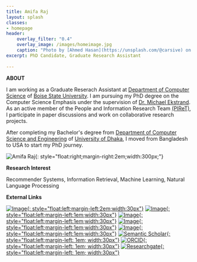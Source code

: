 ```yaml
---
title: Amifa Raj
layout: splash
classes:
- homepage
header:
    overlay_filter: "0.4"
    overlay_image: /images/homeimage.jpg
    caption: "Photo by [Ahmed Hasan](https://unsplash.com/@carsive) on [Unsplash](https://unsplash.com/s/photos/bangladesh?utm_source=unsplash&amp;utm_medium=referral&amp;utm_content=creditCopyText)"
excerpt: PhD Candidate, Graduate Research Assistant
    
---
```


**ABOUT**

I am working as a Graduate Reserach Assistant at [Department of Computer Science](https://www.boisestate.edu/coen-cs/) of [Boise State University](https://www.boisestate.edu/). I am pursuing my PhD degree on the Computer Science Emphasis under the supervision of [Dr. Michael Ekstrand](https://md.ekstrandom.net/). As an active member of the People and Information Research Team [(PIReT)](http://piret.info/), I participate in paper discussions and work on collaborative research projects.

After completing my Bachelor's degree from [Department of Computer Science and Engineering](http://www.cse.du.ac.bd/) of [University of Dhaka](https://www.du.ac.bd/), I moved from Bangladesh to USA to start my PhD journey.

![Amifa Raj](/images/headshot.jpg){: style="float:right;margin-right:2em;width:300px;"}

**Research Interest**

Recommender Systems, Information Retrieval, Machine Learning, Natural Language Processing

**External Links**

[![Image](/images/twitter.png){: style="float:left;margin-left:2em;width:30px"}](https://twitter.com/rajamifa)
[![Image](/images/linked.png){: style="float:left;margin-left:1em;width:30px"}](https://www.linkedin.com/in/amifa-raj-a0b9b9152/)
[![Image](/images/googlescholar.png){: style="float:left;margin-left:1em;width:30px"}](https://scholar.google.com/citations?hl=en&user=lAj1gzAAAAAJ)
[![Image](/images/boiselogo.png){: style="float:left;margin-left:1em;width:30px"}](https://www.boisestate.edu/computing/directory/student-directory/amifa-raj/)
[![Image](/images/piret.png){: style="float:left;margin-left:1em;width:30px"}](http://piret.info/people/)
[![Semantic Scholar](/images/semantic.png){: style="float:left;margin-left: 1em; width:30px"}](https://www.semanticscholar.org/author/Amifa-Raj/1920784888)
[![ORCID](/images/orcid.png){: style="float:left;margin-left: 1em; width:30px"}](https://orcid.org/0000-0002-8874-6645)
[![Researchgate](/images/rg.png){: style="float:left;margin-left: 1em; width:30px"}](https://www.researchgate.net/profile/Amifa_Raj)




